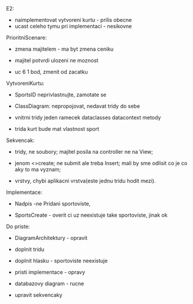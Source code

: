 E2: 

- naimplementovat vytvoreni kurtu - prilis obecne 
- ucast celeho tymu pri implementaci - nesikovne

PrioritniScenare:

- zmena majitelem - ma byt zmena ceniku

- majitel potvrdi ulozeni ne moznost

- uc 6 1 bod, zmenit od zacatku

 VytvoreniKurtu:
 
- SportsID neprivlastnujte, zamotate se

- ClassDiagram: nepropojovat, nedavat tridy do sebe

- vnitrni tridy jeden ramecek dataclasses datacontext metody

- trida kurt bude mat vlastnost sport

Sekvencak: 

- tridy, ne soubory; majitel posila na controller ne na View;

- jenom <<view>>create; ne submit ale treba Insert; mali by sme odlisit co je co aky to ma vyznam;

- vrstvy, chybi aplikacni vrstva(este jednu tridu hodit mezi).

Implementace: 

- Nadpis -ne Pridani sportoviste,

- SportsCreate - overit ci uz neexistuje take sportoviste, jinak ok

Do priste:

- DiagramArchitektury - opravit

- doplnit tridu

- doplnit hlasku - sportoviste neexistuje

- pristi implementace - opravy

- databazovy diagram - rucne

- upravit sekvencaky
 
